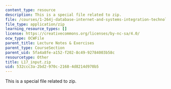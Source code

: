 ```yaml
---
content_type: resource
description: This is a special file related to zip.
file: /courses/1-264j-database-internet-and-systems-integration-technologies-fall-2013/532ccc3a2bd2970c21684d8214d970b5_L17_input.zip
file_type: application/zip
learning_resource_types: []
license: https://creativecommons.org/licenses/by-nc-sa/4.0/
ocw_type: OCWFile
parent_title: Lecture Notes & Exercises
parent_type: CourseSection
parent_uid: 5fa4a8fe-a152-f202-8c49-92784003b58c
resourcetype: Other
title: L17_input.zip
uid: 532ccc3a-2bd2-970c-2168-4d8214d970b5
---
```

This is a special file related to zip.